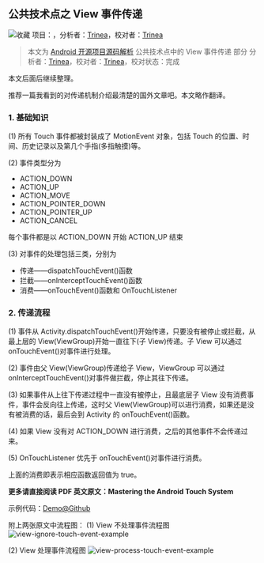 ## 公共技术点之 View 事件传递

![收藏](http://a.codekk.com/images/icon/ic_favorite_white.png)  项目：，分析者：[Trinea](https://github.com/Trinea)，校对者：[Trinea](https://github.com/Trinea)

> 本文为 [Android 开源项目源码解析](http://a.codekk.com/) 公共技术点中的 View 事件传递 部分
> 分析者：[Trinea](https://github.com/Trinea)，校对者：[Trinea](https://github.com/Trinea)，校对状态：完成

本文后面后继续整理。

推荐一篇我看到的对传递机制介绍最清楚的国外文章吧。本文略作翻译。

### 1. 基础知识

(1) 所有 Touch 事件都被封装成了 MotionEvent 对象，包括 Touch 的位置、时间、历史记录以及第几个手指(多指触摸)等。

(2) 事件类型分为 

- ACTION_DOWN
- ACTION_UP
- ACTION_MOVE
- ACTION_POINTER_DOWN
- ACTION_POINTER_UP
- ACTION_CANCEL

每个事件都是以 ACTION_DOWN 开始 ACTION_UP 结束

(3) 对事件的处理包括三类，分别为

- 传递——dispatchTouchEvent()函数
- 拦截——onInterceptTouchEvent()函数
- 消费——onTouchEvent()函数和 OnTouchListener

### 2. 传递流程

(1) 事件从 Activity.dispatchTouchEvent()开始传递，只要没有被停止或拦截，从最上层的 View(ViewGroup)开始一直往下(子 View)传递。子 View 可以通过 onTouchEvent()对事件进行处理。

(2) 事件由父 View(ViewGroup)传递给子 View，ViewGroup 可以通过 onInterceptTouchEvent()对事件做拦截，停止其往下传递。

(3) 如果事件从上往下传递过程中一直没有被停止，且最底层子 View 没有消费事件，事件会反向往上传递，这时父 View(ViewGroup)可以进行消费，如果还是没有被消费的话，最后会到 Activity 的 onTouchEvent()函数。

(4) 如果 View 没有对 ACTION_DOWN 进行消费，之后的其他事件不会传递过来。

(5) OnTouchListener 优先于 onTouchEvent()对事件进行消费。

上面的消费即表示相应函数返回值为 true。

**更多请直接阅读 PDF 英文原文：Mastering the Android Touch System**

示例代码：[Demo@Github](https://github.com/devunwired/custom-touch-examples)

附上两张原文中流程图：
(1) View 不处理事件流程图
![view-ignore-touch-event-example](https://raw.githubusercontent.com/android-cn/android-open-project-analysis/master/tech/touch-event/image/ignorant-view-example.jpg)

(2) View 处理事件流程图
![view-process-touch-event-example](https://raw.githubusercontent.com/android-cn/android-open-project-analysis/master/tech/touch-event/image/interested-view-example.jpg)